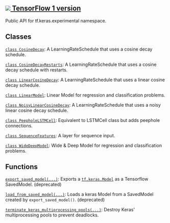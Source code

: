 [ ![](https://tensorflow.google.cn/images/tf_logo_32px.png) TensorFlow 1
version](/versions/r1.15/api_docs/python/tf/keras/experimental)  
---  
  
Public API for tf.keras.experimental namespace.

## Classes

[`class
CosineDecay`](https://tensorflow.google.cn/api_docs/python/tf/keras/experimental/CosineDecay):
A LearningRateSchedule that uses a cosine decay schedule.

[`class
CosineDecayRestarts`](https://tensorflow.google.cn/api_docs/python/tf/keras/experimental/CosineDecayRestarts):
A LearningRateSchedule that uses a cosine decay schedule with restarts.

[`class
LinearCosineDecay`](https://tensorflow.google.cn/api_docs/python/tf/keras/experimental/LinearCosineDecay):
A LearningRateSchedule that uses a linear cosine decay schedule.

[`class
LinearModel`](https://tensorflow.google.cn/api_docs/python/tf/keras/experimental/LinearModel):
Linear Model for regression and classification problems.

[`class
NoisyLinearCosineDecay`](https://tensorflow.google.cn/api_docs/python/tf/keras/experimental/NoisyLinearCosineDecay):
A LearningRateSchedule that uses a noisy linear cosine decay schedule.

[`class
PeepholeLSTMCell`](https://tensorflow.google.cn/api_docs/python/tf/keras/experimental/PeepholeLSTMCell):
Equivalent to LSTMCell class but adds peephole connections.

[`class
SequenceFeatures`](https://tensorflow.google.cn/api_docs/python/tf/keras/experimental/SequenceFeatures):
A layer for sequence input.

[`class
WideDeepModel`](https://tensorflow.google.cn/api_docs/python/tf/keras/experimental/WideDeepModel):
Wide & Deep Model for regression and classification problems.

## Functions

[`export_saved_model(...)`](https://tensorflow.google.cn/api_docs/python/tf/keras/experimental/export_saved_model):
Exports a
[`tf.keras.Model`](https://tensorflow.google.cn/api_docs/python/tf/keras/Model)
as a Tensorflow SavedModel. (deprecated)

[`load_from_saved_model(...)`](https://tensorflow.google.cn/api_docs/python/tf/keras/experimental/load_from_saved_model):
Loads a keras Model from a SavedModel created by `export_saved_model()`.
(deprecated)

[`terminate_keras_multiprocessing_pools(...)`](https://tensorflow.google.cn/api_docs/python/tf/keras/experimental/terminate_keras_multiprocessing_pools):
Destroy Keras' multiprocessing pools to prevent deadlocks.

